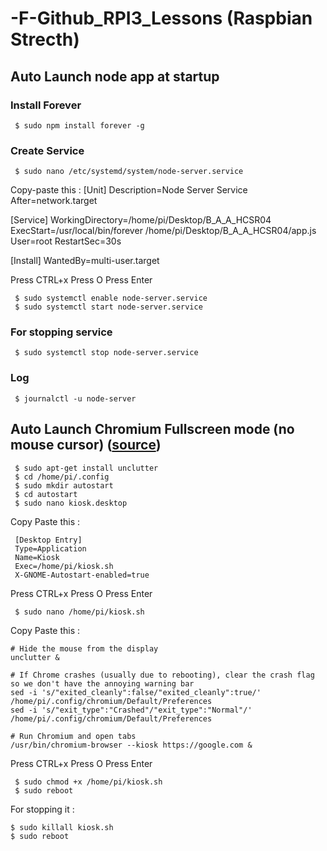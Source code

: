 # -F-Github_RPI3_Lessons (Raspbian Strecth)

## Auto Launch node app at startup

### Install Forever

     $ sudo npm install forever -g
     
### Create Service

     $ sudo nano /etc/systemd/system/node-server.service

Copy-paste this :
[Unit]
Description=Node Server Service
After=network.target

[Service]
WorkingDirectory=/home/pi/Desktop/B_A_A_HCSR04
ExecStart=/usr/local/bin/forever /home/pi/Desktop/B_A_A_HCSR04/app.js
User=root
RestartSec=30s

[Install]
WantedBy=multi-user.target

Press CTRL+x
Press O
Press Enter

     $ sudo systemctl enable node-server.service
     $ sudo systemctl start node-server.service

### For stopping service

     $ sudo systemctl stop node-server.service
     
### Log

     $ journalctl -u node-server
     
     

## Auto Launch Chromium Fullscreen mode (no mouse cursor) (<a href="https://obrienlabs.net/setup-raspberry-pi-kiosk-chromium/">source</a>)
     $ sudo apt-get install unclutter
     $ cd /home/pi/.config
     $ sudo mkdir autostart
     $ cd autostart
     $ sudo nano kiosk.desktop
     
Copy Paste this :

     [Desktop Entry]
     Type=Application
     Name=Kiosk
     Exec=/home/pi/kiosk.sh
     X-GNOME-Autostart-enabled=true

Press CTRL+x
Press O
Press Enter

     $ sudo nano /home/pi/kiosk.sh

Copy Paste this :

    # Hide the mouse from the display
    unclutter &
 
    # If Chrome crashes (usually due to rebooting), clear the crash flag so we don't have the annoying warning bar
    sed -i 's/"exited_cleanly":false/"exited_cleanly":true/' /home/pi/.config/chromium/Default/Preferences
    sed -i 's/"exit_type":"Crashed"/"exit_type":"Normal"/' /home/pi/.config/chromium/Default/Preferences
 
    # Run Chromium and open tabs
    /usr/bin/chromium-browser --kiosk https://google.com &
    
Press CTRL+x
Press O
Press Enter

     $ sudo chmod +x /home/pi/kiosk.sh
     $ sudo reboot
     
For stopping it :

    $ sudo killall kiosk.sh
    $ sudo reboot
     
